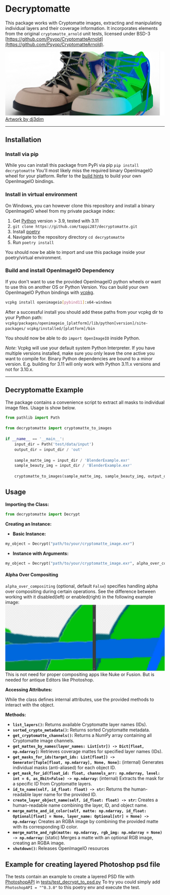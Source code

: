 # Decryptomatte

This package works with Cryptomatte images, extracting and manipulating individual layers and their coverage information. It incorporates elements from the original `cryptomatte_arnold` unit tests, licensed under BSD-3 [https://github.com/Psyop/CryptomatteArnold](https://github.com/Psyop/CryptomatteArnold).

![Example](tests/data/input/Titleimg.webp)
[Artwork by dj3dim](https://blendswap.com/blend/26178)

---

## Installation

### Install via pip
While you can install this package from PyPi via pip
`pip install decryptomatte`
You'll most likely miss the required binary OpenImageIO wheel for your platform. Refer to the [build hints](https://github.com/tappi287/decryptomatte#build-and-install-openimageio-dependency) to build your own OpenImageIO bindings.

### Install in virtual environment
On Windows, you can however clone this repository and install a binary OpenImageIO wheel from my private package index:
1. Get [Python](https://python.org) version > 3.9, tested with 3.11
2. `git clone https://github.com/tappi287/decryptomatte.git`
3. Install [poetry](https://python-poetry.org/docs/main/#installation)
4. Navigate to the repository directory `cd decryptomatte`
5. Run `poetry install`

You should now be able to import and use this package inside your poetry/virtual environment.

### Build and install OpenImageIO Dependency
If you don't want to use the provided OpenImageIO python wheels or want to use this 
on another OS or Python Version. 
You can build your own OpenImageIO Python bindings with [vcpkg](https://vcpkg.io/en/).
``` bash
vcpkg install openimageio[pybind11]:x64-windows
```
After a successful install you should add these paths from your vcpkg dir to your Python path:
`vcpkg/packages/openimageio_[platform]/lib/python[version]/site-packages/`
`vcpkg/installed/[platform]/bin`

You should now be able to do `import OpenImageIO` inside Python.

*Note*:
Vcpkg will use your default system Python Interpreter. If you have multiple versions installed, 
make sure you only leave the one active you want to compile for. Binary Python dependencies 
are bound to a minor version. E.g. building for 3.11 will only work with Python 3.11.x versions
and not for 3.10.x.

---

## Decryptomatte Example

The package contains a convenience script to extract all masks to individual image files. Usage is show below.
``` python
from pathlib import Path

from decryptomatte import cryptomatte_to_images

if __name__ == '__main__':
    input_dir = Path('test/data/input')
    output_dir = input_dir / 'out'
    
    sample_matte_img = input_dir / 'BlenderExample.exr'
    sample_beauty_img = input_dir / 'BlenderExample.exr'

    cryptomatte_to_images(sample_matte_img, sample_beauty_img, output_dir=output_dir)
```

## Usage

**Importing the Class:**

```python
from decryptomatte import Decrypt
```

**Creating an Instance:**

* **Basic Instance:**

```python
my_object = Decrypt("path/to/your/cryptomatte_image.exr")
```

* **Instance with Arguments:**

```python
my_object = Decrypt("path/to/your/cryptomatte_image.exr", alpha_over_compositing=True)
```

#### Alpha Over Compositing
`alpha_over_compositing` (optional, default `False`) specifies handling alpha over compositing during certain operations.
See the difference between working with it disabled(left) or enabled(right) in the following example image:
![Example](tests/data/input/AlphaOverExample.webp)
This is not need for proper compositing apps like Nuke or Fusion. But is needed for antique Editors like Photoshop.

**Accessing Attributes:**

While the class defines internal attributes, use the provided methods to interact with the object.

**Methods:**

* **`list_layers()`:** Returns available Cryptomatte layer names (IDs).
* **`sorted_crypto_metadata()`:** Returns sorted Cryptomatte metadata.
* **`get_cryptomatte_channels()`:** Returns a NumPy array containing all Cryptomatte image channels.
* **`get_mattes_by_names(layer_names: List[str]) -> Dict[float, np.ndarray]`:** Retrieves coverage mattes for specified layer names (IDs).
* **`get_masks_for_ids(target_ids: List[float]) -> Generator[Tuple[float, np.ndarray], None, None]`:** (internal) Generates individual masks (anti-aliased) for each object ID.
* **`get_mask_for_id(float_id: float, channels_arr: np.ndarray, level: int = 6, as_8bit=False) -> np.ndarray`:** (internal) Extracts the mask for a specific ID from Cryptomatte layers.
* **`id_to_name(self, id_float: float) -> str`:** Returns the human-readable layer name for the provided ID.
* **`create_layer_object_name(self, id_float: float) -> str`:** Creates a human-readable name combining the layer, ID, and object name.
* **`merge_matte_and_id_color(self, matte: np.ndarray, id_float: Optional[float] = None, layer_name: Optional[str] = None) -> np.ndarray`:** Creates an RGBA image by combining the provided matte with its corresponding ID color.
* **`merge_matte_and_rgb(matte: np.ndarray, rgb_img: np.ndarray = None) -> np.ndarray`:** (static) Merges a matte with an optional RGB image, creating an RGBA image.
* **`shutdown()`:** Releases OpenImageIO resources

## Example for creating layered Photoshop psd file
The tests contain an example to create a layered PSD file with [PhotoshopAPI](https://github.com/EmilDohne/PhotoshopAPI)
in [tests/test_decrypt_to_psd.py](tests/test_decrypt_to_psd.py)
To try you could simply add `PhotoshopAPI = "^0.3.0"` to this poetry env and execute the test.

